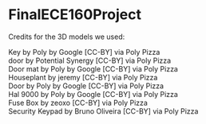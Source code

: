 # FinalECE160Project

Credits for the 3D models we used:    

Key by Poly by Google [CC-BY] via Poly Pizza    
door by Potential Synergy [CC-BY] via Poly Pizza    
Door mat by Poly by Google [CC-BY] via Poly Pizza   
Houseplant by jeremy [CC-BY] via Poly Pizza   
Door by Poly by Google [CC-BY] via Poly Pizza   
Hal 9000 by Poly by Google [CC-BY] via Poly Pizza     
Fuse Box by zeoxo [CC-BY] via Poly Pizza    
Security Keypad by Bruno Oliveira [CC-BY] via Poly Pizza    
